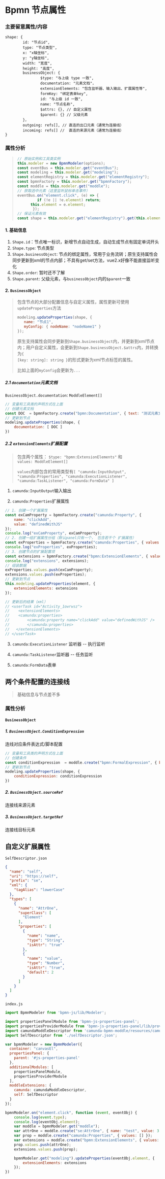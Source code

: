 # Bpmn 节点属性

### 主要留意属性/内容

```
shape: {
		id: "节点id",
        type: "节点类型",
    	x: "x轴坐标",
        y: "y轴坐标",
        width: "宽度",
        height: "高度",
        businessObject: {
            	$type: "与上级 type 一致",
                documentation: "元素文档"，
                extensionElements: "包含监听器、输入输出、扩展属性等",
                formKey: "绑定表单key",
                id: "与上级 id 一致",
                name: "节点名称",
                $attrs: {}, // 自定义属性
                $parent: {} // 父级元素
        }，
        outgoing: refs[], // 直连的出口元素（通常为连接线）
        incoming: refs[] //  直连的来源元素（通常为连接线）
}
```

### 属性分析

> ```javascript
> // 原始实例和工具类实例
> this.modeler = new BpmnModeler(options);
> const eventBus = this.modeler.get("eventBus");
> const modeling = this.modeler.get("modeling");
> const elementRegistry = this.modeler.get("elementRegistry");
> const bpmnFactory = this.modeler.get("bpmnFactory");
> const moddle = this.modeler.get("moddle");
> // 获取选中元素（这里监听鼠标单击事件）
> eventBus.on("element.click", (e) => {
>          if (!e || !e.element) return;
>  		this.element = e.element;
>        });
> // 保证元素有效
> const shape = this.modeler.get("elementRegistry").get(this.element.id);
> ```

#### 1. 基础信息

1. <code>Shape.id</code>：节点唯一标识，新增节点自动生成，自动生成节点有固定单词开头
2. <code>Shape.type</code>: 节点类型
3. <code>Shape.businessObject</code>: 节点的绑定属性，常用于业务流转；原生支持属性会同步更新到xml的节点内部；不具有get/set方法，vue2.x好像不能直接监听变化
4. <code>Shape.order</code>: 暂时还不了解
5. <code>Shape.parent</code>: 父级元素，与<code>businessObject</code>内的<code>$parent</code>一致

#### 2. <code>BusinessObject</code>

>  包含节点的大部分配置信息与自定义属性，属性更新可使用<code>updateProperties</code>方法
>
>  ```JavaScript
>  modeling.updateProperties(shape, {
>     name: "节点1",
>     myConfig: { nodeName: "nodeName1" }
>  });
>  ```
>
>  原生支持属性会同步更新到<code>Shape.businessObject</code>内，并更新到xml节点内；用户自定义属性，会更新到<code>Shape.businessObject.$attrs</code>内，并转换为<code>{ [key: string]: string }</code>的形式更新为xml节点标签的属性。
>
>  比如上面的<code>myConfig</code>会更新为<code><userTask id="xxx" myConfig="[object Object]">...</userTask></code>

##### 2.1 <code>documentation</code>元素文档

<code>BusinessObject.documentation</code>: <code>ModdleElement[]</code>

```javascript
// 变量和工具类的声明方式在上面
// 创建元素文档
const DOC  = bpmnFactory.create("bpmn:Documentation", { text: "测试元素文档" })
// 更新到节点
modeling.updateProperties(shape, {
	documentation: [ DOC ]
})
```

##### 2.2 <code>extensionElements</code>扩展配置

> 包含两个属性： <code>$type: "bpmn:ExtensionElements"</code> 和<code>values: ModdleElement[]</code>
>
> <code>values</code>内部包含的常用类型有<code>[ "camunda:InputOutput", "camunda:Properties", "camunda:ExecutionListener", "camunda:TaskListener", "camunda:FormData" ]</code>

1. <code>camunda:InputOutput</code>输入输出



2. <code>camunda:Properties</code>扩展属性

```javascript
// 1. 创建一个扩展属性
const exCamProperty = bpmnFactory.create("camunda:Property", {
    name: "clickAdd", 
    value: "definedWithJS"
});
console.log("exCamProperty", exCamProperty);
// 2. 创建一组扩展属性分组（默认panel只有一个， 包含若干个 扩展属性）
const exProperties = bpmnFactory.create("camunda:Properties", { values: [] });
console.log("exProperties", exProperties);
// 3. 创建节点的扩展配置项
const extensions = bpmnFactory.create("bpmn:ExtensionElements", { values: [] });
console.log("extensions", extensions);
// 组装数据
exProperties.values.push(exCamProperty);
extensions.values.push(exProperties);
// 更新到节点
this.modeling.updateProperties(element, {
	extensionElements: extensions
});

// 更新后的结果（xml）
// <userTask id="Activity_1owrwsz">
//    <extensionElements>
//    <camunda:properties>
//        <camunda:property name="clickAdd" value="definedWithJS" />
//        </camunda:properties>
// 	 </extensionElements>
// </userTask>
```



3. <code>camunda:ExecutionListener</code> 监听器 -- 执行监听



4. <code>camunda:TaskListener</code>监听器 -- 任务监听



5. <code>camunda:FormData</code>表单



## 两个条件配置的连接线

> 基础信息与节点差不多 

### 属性分析

#### <code>BusinessObject</code>

##### 1. <code>BusinessObject.ConditionExpression</code>

连线对应条件表达式/脚本配置

```javascript
// 变量和工具类的声明方式在上面
// 创建条件
const conditionExpression  = moddle.create("bpmn:FormalExpression", { body: "${ handle == 'pass' }" })
// 更新到节点
modeling.updateProperties(shape, {
	conditionExpression: conditionExpression
})
```



##### 2. <code>BusinessObject.sourceRef</code>

连接线来源元素

##### 3. <code>BusinessObject.targetRef</code>

连接线目标元素



## 自定义扩展属性

`SelfDescriptor.json`

```json
{
  "name": "self",
  "uri": "https://self",
  "prefix": "se",
  "xml": {
    "tagAlias": "lowerCase"
  },
  "types": [
    {
      "name": "AttrOne",
      "superClass": [
        "Element"
      ],
      "properties": [
        {
          "name": "name",
          "type": "String",
          "isAttr": "true"
        },
        {
          "name": "value",
          "type": "Number",
          "isAttr": "true",
          "default": 2
        }
      ]
    }
  ]
}
```

`index.js`

```javascript
import BpmnModeler from 'bpmn-js/lib/Modeler';

import propertiesPanelModule from 'bpmn-js-properties-panel';
import propertiesProviderModule from 'bpmn-js-properties-panel/lib/provider/camunda';
import camundaModdleDescriptor from 'camunda-bpmn-moddle/resources/camunda.json';
import SelfDescriptor from './selfDescriptor.json';

var bpmnModeler = new BpmnModeler({
  container: "canvasEl",
  propertiesPanel: {
    parent: '#js-properties-panel'
  },
  additionalModules: [
    propertiesPanelModule,
    propertiesProviderModule
  ],
  moddleExtensions: {
    camunda: camundaModdleDescriptor,
    self: SelfDescriptor
  }
});

bpmnModeler.on("element.click", function (event, eventObj) {
    console.log(event.type);
    console.log(eventObj.element);
    var moddle = bpmnModeler.get("moddle");
    var attrOne = moddle.create("se:AttrOne", { name: "test", value: 3 });
    var prop = moddle.create("camunda:Properties", { values: [] });
    var extensions = moddle.create("bpmn:ExtensionElements", { values: [] })
    prop.values.push(attrOne);
    extensions.values.push(prop);

    bpmnModeler.get("modeling").updateProperties(eventObj.element, {
        extensionElements: extensions
    });
})
```


